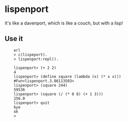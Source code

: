 # lispenport

It's like a davenport, which is like a couch, but with a lisp!


## Use it

		erl
		> c(lispeport).
		> lispenport:repl().

		lispenport> (+ 2 2)
		4
		lispenport> (define square (lambda (x) (* x x)))
		#Fun<lispenport.3.86113503>
		lispenport> (square 244)
		59536
		lispenport> (square (/ (* 8 8) (+ 1 3)))
		256.0
		lispenport> quit
		bye
		ok
		>
